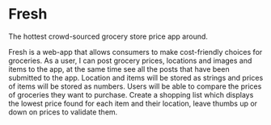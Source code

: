 # Fresh
The hottest crowd-sourced grocery store price app around. 


Fresh is a web-app that allows consumers to make cost-friendly choices for groceries. As a user, I can post grocery prices, locations and images and items to the app, at the same time see all the posts that have been submitted to the app. Location and items will be stored as strings and prices of items will be stored as numbers. Users will be able to compare the prices of groceries they want to purchase. Create a shopping list which displays the lowest price found for each item and their location, leave thumbs up or down on prices to validate them.
